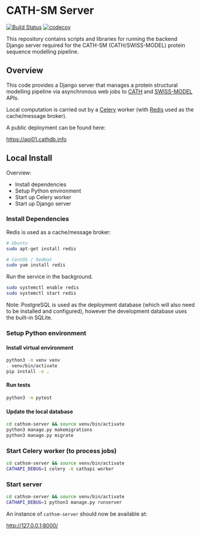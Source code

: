 
# CATH-SM Server

[![Build Status](https://travis-ci.org/CATH-SWISSMODEL/cathsm-server.svg?branch=master)](https://travis-ci.org/CATH-SWISSMODEL/cathsm-server)
[![codecov](https://codecov.io/gh/CATH-SWISSMODEL/cathsm-server/branch/master/graph/badge.svg)](https://codecov.io/gh/CATH-SWISSMODEL/cathsm-server)

This repository contains scripts and libraries for running the backend Django server
required for the CATH-SM (CATH/SWISS-MODEL) protein sequence modelling pipeline.

## Overview

This code provides a Django server that manages a protein structural modelling pipeline
via asynchronous web jobs to [CATH](http://www.cathdb.info/search/by_sequence) and
[SWISS-MODEL](https://beta.swissmodel.expasy.org/) APIs.

Local computation is carried out by a [Celery](http://www.celeryproject.org/) worker
(with [Redis](https://redis.io/) used as the cache/message broker).

A public deployment can be found here:

https://api01.cathdb.info

## Local Install

Overview:

* Install dependencies
* Setup Python environment
* Start up Celery worker
* Start up Django server

### Install Dependencies

Redis is used as a cache/message broker:

```sh
# Ubuntu
sudo apt-get install redis

# CentOS / RedHat
sudo yum install redis
```

Run the service in the background.

```sh
sudo systemctl enable redis
sudo systemctl start redis
```

Note: PostgreSQL is used as the deployment database (which will also
need to be installed and configured), however the development database
uses the built-in SQLite.

### Setup Python environment

#### Install virtual environment

```bash
python3 -m venv venv
. venv/bin/activate
pip install -e .
```

#### Run tests

```bash
python3 -m pytest
```

#### Update the local database

```bash
cd cathsm-server && source venv/bin/activate
python3 manage.py makemigrations
python3 manage.py migrate
```

### Start Celery worker (to process jobs)

```sh
cd cathsm-server && source venv/bin/activate
CATHAPI_DEBUG=1 celery -A cathapi worker
```

### Start server

```sh
cd cathsm-server && source venv/bin/activate
CATHAPI_DEBUG=1 python3 manage.py runserver
```

An instance of `cathsm-server` should now be available at:

http://127.0.0.1:8000/

